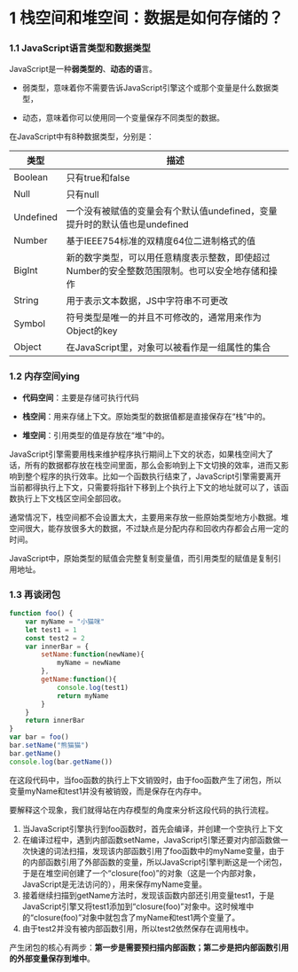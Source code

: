 <!--
 * @LastEditors: panda_liu
 * @LastEditTime: 2020-08-29 17:44:17
 * @FilePath: \yunniubaoc:\Users\23163\Desktop\web\Blog\blog\2-V8工作原理.md
 * @Description: add some description
-->
# 1 栈空间和堆空间：数据是如何存储的？

### 1.1 JavaScript语言类型和数据类型

JavaScript是一种**弱类型的**、**动态的语**言。

- 弱类型，意味着你不需要告诉JavaScript引擎这个或那个变量是什么数据类型，

- 动态，意味着你可以使用同一个变量保存不同类型的数据。

在JavaScript中有8种数据类型，分别是：

类型 | 描述
-|-
Boolean | 只有true和false
Null | 只有null
Undefined | 一个没有被赋值的变量会有个默认值undefined，变量提升时的默认值也是undefined
Number | 基于IEEE754标准的双精度64位二进制格式的值
BigInt | 新的数字类型，可以用任意精度表示整数，即使超过Number的安全整数范围限制。也可以安全地存储和操作
String | 用于表示文本数据，JS中字符串不可更改
Symbol | 符号类型是唯一的并且不可修改的，通常用来作为Object的key
Object | 在JavaScript里，对象可以被看作是一组属性的集合

### 1.2 内存空间ying

- **代码空间**：主要是存储可执行代码

- **栈空间**：用来存储上下文。原始类型的数据值都是直接保存在“栈”中的。

- **堆空间**：引用类型的值是存放在“堆”中的。

JavaScript引擎需要用栈来维护程序执行期间上下文的状态，如果栈空间大了话，所有的数据都存放在栈空间里面，那么会影响到上下文切换的效率，进而又影响到整个程序的执行效率。比如一个函数执行结束了，JavaScript引擎需要离开当前都得执行上下文，只需要将指针下移到上个执行上下文的地址就可以了，该函数执行上下文栈区空间全部回收。

通常情况下，栈空间都不会设置太大，主要用来存放一些原始类型地方小数据。堆空间很大，能存放很多大的数据，不过缺点是分配内存和回收内存都会占用一定的时间。

JavaScript中，原始类型的赋值会完整复制变量值，而引用类型的赋值是复制引用地址。

### 1.3 再谈闭包

``` js
function foo() {
    var myName = "小猫咪"
    let test1 = 1
    const test2 = 2
    var innerBar = { 
        setName:function(newName){
            myName = newName
        },
        getName:function(){
            console.log(test1)
            return myName
        }
    }
    return innerBar
}
var bar = foo()
bar.setName("熊猫猫")
bar.getName()
console.log(bar.getName())
```

在这段代码中，当foo函数的执行上下文销毁时，由于foo函数产生了闭包，所以变量myName和test1并没有被销毁，而是保存在内存中。

要解释这个现象，我们就得站在内存模型的角度来分析这段代码的执行流程。

1. 当JavaScript引擎执行到foo函数时，首先会编译，并创建一个空执行上下文
2. 在编译过程中，遇到内部函数setName，JavaScript引擎还要对内部函数做一次快速的词法扫描，发现该内部函数引用了foo函数中的myName变量，由于的内部函数引用了外部函数的变量，所以JavaScript引擎判断这是一个闭包，于是在堆空间创建了一个“closure(foo)”的对象（这是一个内部对象，JavaScript是无法访问的），用来保存myName变量。
3. 接着继续扫描到getName方法时，发现该函数内部还引用变量test1，于是JavaScript引擎又将test1添加到“closure(foo)”对象中。这时候堆中的“closure(foo)”对象中就包含了myName和test1两个变量了。
4. 由于test2并没有被内部函数引用，所以test2依然保存在调用栈中。

产生闭包的核心有两步：**第一步是需要预扫描内部函数；第二步是把内部函数引用的外部变量保存到堆中**。